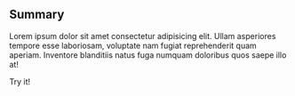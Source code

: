 ## Summary

Lorem ipsum dolor sit amet consectetur adipisicing elit. Ullam asperiores tempore esse laboriosam, voluptate nam fugiat reprehenderit quam aperiam. Inventore blanditiis natus fuga numquam doloribus quos saepe illo at!

Try it!
